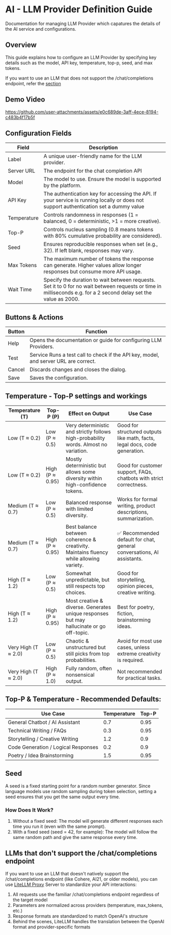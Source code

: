 # AI - LLM Provider Definition Guide
Documentation for managing LLM Provider which capatures the details of the AI service and configurations.

## Overview
This guide explains how to configure an LLM Provider by specifying key details such as the model, API key, temperature, top-p, seed, and max tokens.

If you want to use an LLM that does not support the /chat/completions endpoint, refer the [section](#LLMs-that-don't-support-the-/chat/completions-endpoint)

## Demo Video

https://github.com/user-attachments/assets/e0c689de-3aff-4ece-8194-c483b4f17b5f


## Configuration Fields

| Field	      | Description                                                                                                                                                      |
|-------------|------------------------------------------------------------------------------------------------------------------------------------------------------------------|
| Label       | A unique user-friendly name for the LLM provider.                                                                                                                |
| Server URL  | The endpoint for the chat completion API                                                                                                                         |
| Model       | The model to use. Ensure the model is supported by the platform.                                                                                                 |
| API Key     | The authentication key for accessing the API. If your service is running locally or does not support authentication set a dummy value                            |
| Temperature | Controls randomness in responses (1 = balanced, 0 = deterministic, >1 = more creative).                                                                          |
| Top-P       | Controls nucleus sampling (0.8 means tokens with 80% cumulative probability are considered).                                                                     |
| Seed        | Ensures reproducible responses when set (e.g., 32). If left blank, responses may vary.                                                                           |
| Max Tokens  | The maximum number of tokens the response can generate. Higher values allow longer responses but consume more API usage.                                         |
| Wait Time   | Specify the duration to wait between requests. Set it to 0 for no wait between requests or time in milliseconds e.g. for a 2 second delay set the value as 2000. |
 

## Buttons & Actions
| Button	| Function |
|-------|-------------|
|Help	| Opens the documentation or guide for configuring LLM Providers. |
|Test | Service	Runs a test call to check if the API key, model, and server URL are correct. |
|Cancel	| Discards changes and closes the dialog. |
|Save	| Saves the configuration.|

## Temperature - Top-P settings and workings

| Temperature (T)	| Top-P (P)	| Effect on Output	| Use Case |
|-------|-------------|-------|-------------|
| Low (T ≈ 0.2)	| Low (P ≈ 0.5)	| Very deterministic and strictly follows high-probability words. Almost no variation.	| Good for structured outputs like math, facts, legal docs, code generation.| 
| Low (T ≈ 0.2)	| High (P ≈ 0.95)	| Mostly deterministic but allows some diversity within high-confidence tokens.	| Good for customer support, FAQs, chatbots with strict correctness.| 
| Medium (T ≈ 0.7)	| Low (P ≈ 0.5)	| Balanced response with limited diversity.	| Works for formal writing, product descriptions, summarization.| 
| Medium (T ≈ 0.7)	| High (P ≈ 0.95)	| Best balance between coherence & creativity. Maintains fluency while allowing variety.	| ✅ Recommended default for chat, general conversations, AI assistants.| 
| High (T ≈ 1.2)	| Low (P ≈ 0.5)	| Somewhat unpredictable, but still respects top choices.	| Good for storytelling, opinion pieces, creative writing.| 
| High (T ≈ 1.2)	| High (P ≈ 0.95)	| Most creative & diverse. Generates unique responses but may hallucinate or go off-topic.	| Best for poetry, fiction, brainstorming ideas.| 
| Very High (T ≈ 2.0)	| Low (P ≈ 0.5)	| Chaotic & unstructured but still picks from top probabilities.	| Avoid for most use cases, unless extreme creativity is required.| 
| Very High (T ≈ 2.0)	| High (P ≈ 1.0)	| Fully random, often nonsensical output.| 	Not recommended for practical tasks.| 

## Top-P & Temperature - Recommended Defaults:
| Use Case	| Temperature	| Top-P |
|-------|-------------|-------|
| General Chatbot / AI Assistant	| 0.7	| 0.95| 
| Technical Writing / FAQs	| 0.3	| 0.95| 
| Storytelling / Creative Writing	| 1.2	| 0.9| 
| Code Generation / Logical Responses	| 0.2	| 0.9| 
| Poetry / Idea Brainstorming	| 1.5	| 0.95| 

## Seed

A seed is a fixed starting point for a random number generator. Since language models use random sampling during token selection, setting a seed ensures that you get the same output every time.

### How Does It Work?
1. Without a fixed seed: The model will generate different responses each time you run it (even with the same prompt).
2. With a fixed seed (seed = 42, for example): The model will follow the same random path and give the same response every time.


## LLMs that don't support the /chat/completions endpoint

If you want to use an LLM that doesn't natively support the /chat/completions endpoint (like Cohere, AI21, or older models), you can use [LiteLLM Proxy](https://docs.litellm.ai/docs/simple_proxy) Server to standardize your API interactions:
1. All requests use the familiar /chat/completions endpoint regardless of the target model
2. Parameters are normalized across providers (temperature, max_tokens, etc.)
3. Response formats are standardized to match OpenAI's structure
4. Behind the scenes, LiteLLM handles the translation between the OpenAI format and provider-specific formats